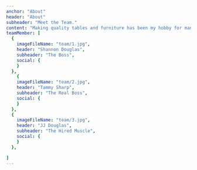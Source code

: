 ```yaml
---
anchor: "About"
header: "About"
subheader: "Meet the Team."
content: "Making quality tables and furniture has been my hobby for many years now, and having my family share my passion and join me is a blessing."
teamMember: [
  {
    imageFileName: "team/1.jpg",
    header: "Shannon Douglas",
    subheader: "The Boss",
    social: {
    }
  },
    {
    imageFileName: "team/2.jpg",
    header: "Tammy Sharp",
    subheader: "The Real Boss",
    social: {
    }
  },
  {
    imageFileName: "team/3.jpg",
    header: "JJ Douglas",
    subheader: "The Hired Muscle",
    social: {
    }
  },

]
---
```


